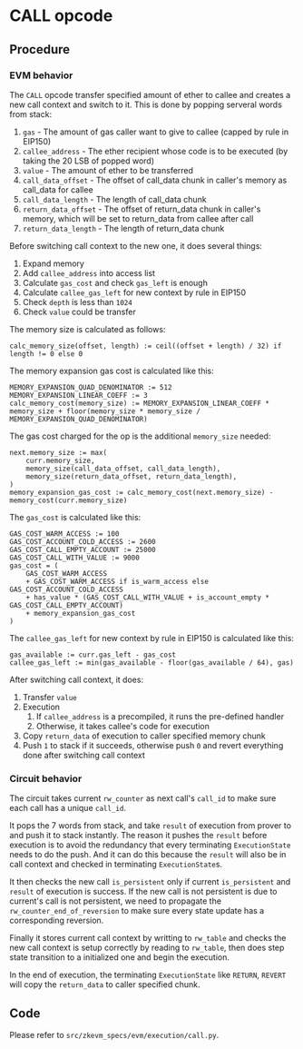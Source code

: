 # CALL opcode

## Procedure

### EVM behavior

The `CALL` opcode transfer specified amount of ether to callee and creates a new call context and switch to it. This is done by popping serveral words from stack:

1. `gas` - The amount of gas caller want to give to callee (capped by rule in EIP150)
2. `callee_address` - The ether recipient whose code is to be executed (by taking the 20 LSB of popped word)
3. `value` - The amount of ether to be transferred
4. `call_data_offset` - The offset of call_data chunk in caller's memory as call_data for callee
5. `call_data_length` - The length of call_data chunk
6. `return_data_offset` - The offset of return_data chunk in caller's memory, which will be set to return_data from callee after call
7. `return_data_length` - The length of return_data chunk

Before switching call context to the new one, it does several things:

1. Expand memory
2. Add `callee_address` into access list
3. Calculate `gas_cost` and check `gas_left` is enough
4. Calculate `callee_gas_left` for new context by rule in EIP150
5. Check `depth` is less than `1024`
6. Check `value` could be transfer

The memory size is calculated as follows:

```
calc_memory_size(offset, length) := ceil((offset + length) / 32) if length != 0 else 0
```

The memory expansion gas cost is calculated like this:

```
MEMORY_EXPANSION_QUAD_DENOMINATOR := 512
MEMORY_EXPANSION_LINEAR_COEFF := 3
calc_memory_cost(memory_size) := MEMORY_EXPANSION_LINEAR_COEFF * memory_size + floor(memory_size * memory_size / MEMORY_EXPANSION_QUAD_DENOMINATOR)
```

The gas cost charged for the op is the additional `memory_size` needed:

```
next.memory_size := max(
    curr.memory_size,
    memory_size(call_data_offset, call_data_length),
    memory_size(return_data_offset, return_data_length),
)
memory_expansion_gas_cost := calc_memory_cost(next.memory_size) - memory_cost(curr.memory_size)
```

The `gas_cost` is calculated like this:

```
GAS_COST_WARM_ACCESS := 100
GAS_COST_ACCOUNT_COLD_ACCESS := 2600
GAS_COST_CALL_EMPTY_ACCOUNT := 25000
GAS_COST_CALL_WITH_VALUE := 9000
gas_cost = (
    GAS_COST_WARM_ACCESS
    + GAS_COST_WARM_ACCESS if is_warm_access else GAS_COST_ACCOUNT_COLD_ACCESS
    + has_value * (GAS_COST_CALL_WITH_VALUE + is_account_empty * GAS_COST_CALL_EMPTY_ACCOUNT)
    + memory_expansion_gas_cost
)
```

The `callee_gas_left` for new context by rule in EIP150 is calculated like this:

```
gas_available := curr.gas_left - gas_cost
callee_gas_left := min(gas_available - floor(gas_available / 64), gas)
```

After switching call context, it does:

1. Transfer `value`
2. Execution
   1. If `callee_address` is a precompiled, it runs the pre-defined handler
   2. Otherwise, it takes callee's code for execution
3. Copy `return_data` of execution to caller specified memory chunk
4. Push `1` to stack if it succeeds, otherwise push `0` and revert everything done after switching call context

### Circuit behavior

The circuit takes current `rw_counter` as next call's `call_id` to make sure each call has a unique `call_id`.

It pops the 7 words from stack, and take `result` of execution from prover to and push it to stack instantly. The reason it pushes the `result` before execution is to avoid the redundancy that every terminating `ExecutionState` needs to do the push. And it can do this because the `result` will also be in call context and checked in terminating `ExecutionState`s.

It then checks the new call `is_persistent` only if current `is_persistent` and `result` of execution is success. If the new call is not persistent is due to current's call is not persistent, we need to propagate the `rw_counter_end_of_reversion` to make sure every state update has a corresponding reversion.

Finally it stores current call context by writting to `rw_table` and checks the new call context is setup correctly by reading to `rw_table`, then does step state transition to a initialized one and begin the execution.

In the end of execution, the terminating `ExecutionState` like `RETURN`, `REVERT` will copy the `return_data` to caller specified chunk.

## Code

Please refer to `src/zkevm_specs/evm/execution/call.py`.
